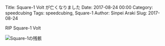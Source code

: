 Title: Square-1 Volt が亡くなりました
Date: 2017-08-24 00:00
Category: speedcubing
Tags: speedcubing, Square-1
Author: Sinpei Araki
Slug: 2017-08-24

RIP Square-1 Volt


![Square-1の残骸]({filename}/images/20170824_00.jpg)
